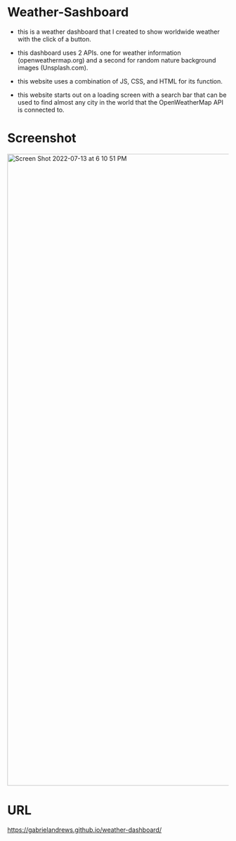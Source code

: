 # Weather-Sashboard
- this is a weather dashboard that I created to show worldwide weather with the click of a button. 

- this dashboard uses 2 APIs. one for weather information (openweathermap.org) and a second for random nature background images (Unsplash.com). 

- this website uses a combination of JS, CSS, and HTML for its function. 

- this website starts out on a loading screen with a search bar that can be used to find almost any city in the world that the OpenWeatherMap API is connected to. 

# Screenshot
<img width="1440" alt="Screen Shot 2022-07-13 at 6 10 51 PM" src="https://user-images.githubusercontent.com/91432905/178845568-25b890b4-d061-446a-b843-0cdce1c7e8bc.png">

# URL
https://gabrielandrews.github.io/weather-dashboard/
